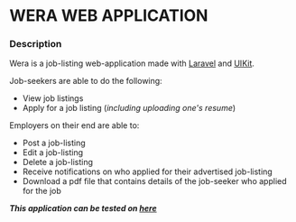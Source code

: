 # **WERA WEB APPLICATION**

### Description
Wera is a job-listing web-application made with [Laravel](https://laravel.com) and [UIKit](https://getuikit.com).  

Job-seekers are able to do the following:  
* View job listings
* Apply for a job listing (_including uploading one's resume_)

Employers on their end are able to:
* Post a job-listing
* Edit a job-listing
* Delete a job-listing
* Receive notifications on who applied for their advertised job-listing
* Download a pdf file that contains details of the job-seeker who applied for the job

**_This application can be tested on [here](http://pacific-anchorage-35542.herokuapp.com/)_**
